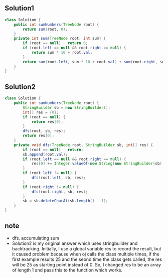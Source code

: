## Solution1
``` java
class Solution {
    public int sumNumbers(TreeNode root) {
        return sum(root, 0);
    }
    private int sum(TreeNode root, int sum) {
        if (root == null)   return 0;
        if (root.left == null && root.right == null) {
            return sum * 10 + root.val;
        }
        return sum(root.left, sum * 10 + root.val) + sum(root.right, sum * 10 + root.val);
    }
}
```

## Solution2
``` java
class Solution {
    public int sumNumbers(TreeNode root) {
        StringBuilder sb = new StringBuilder();
        int[] res = {0};
        if (root == null) {
            return res[0];
        }
        dfs(root, sb, res);
        return res[0];
    }
    private void dfs(TreeNode root, StringBuilder sb, int[] res) {
        if (root == null)   return;
        sb.append(root.val);
        if (root.left == null && root.right == null) {
            res[0] += Integer.valueOf(new String(new StringBuilder(sb)));
        } 
        if (root.left != null) {
            dfs(root.left, sb, res);
        }
        if (root.right != null) {
            dfs(root.right, sb, res);
        }
        sb = sb.deleteCharAt(sb.length() - 1);
    }
}
```

## note
* dfs. accumulating sum
* Solution2 is my original answer which uses stringbuilder and backtracking. Initially, I use a global variable res to record
the result, but it caused problem because when oj calls the class multiple times, if the first example results 25 and the 
seond time the class gets called, the res will be 25 as starting point instead of 0. So, I changed res to be an array of length 1 and pass this to the function which works.
